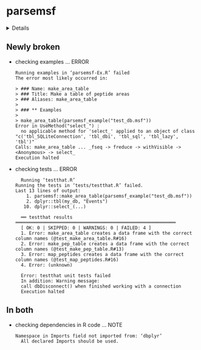 # parsemsf

<details>

* Version: 0.1.1
* Source code: https://github.com/cran/parsemsf
* URL: https://github.com/benjaminjack/parsemsf/
* BugReports: https://github.com/benjaminjack/parsemsf/issues
* Date/Publication: 2017-12-09 22:00:10 UTC
* Number of recursive dependencies: 73

Run `cloud_details(, "parsemsf")` for more info

</details>

## Newly broken

*   checking examples ... ERROR
    ```
    Running examples in ‘parsemsf-Ex.R’ failed
    The error most likely occurred in:
    
    > ### Name: make_area_table
    > ### Title: Make a table of peptide areas
    > ### Aliases: make_area_table
    > 
    > ### ** Examples
    > 
    > make_area_table(parsemsf_example("test_db.msf"))
    Error in UseMethod("select_") : 
      no applicable method for 'select_' applied to an object of class "c('tbl_SQLiteConnection', 'tbl_dbi', 'tbl_sql', 'tbl_lazy', 'tbl')"
    Calls: make_area_table ... _fseq -> freduce -> withVisible -> <Anonymous> -> select_
    Execution halted
    ```

*   checking tests ... ERROR
    ```
      Running ‘testthat.R’
    Running the tests in ‘tests/testthat.R’ failed.
    Last 13 lines of output:
        1. parsemsf::make_area_table(parsemsf_example("test_db.msf"))
        2. dplyr::tbl(my_db, "Events")
       10. dplyr::select_(...)
      
      ══ testthat results  ═══════════════════════════════════════════════════════════
      [ OK: 0 | SKIPPED: 0 | WARNINGS: 0 | FAILED: 4 ]
      1. Error: make_area_table creates a data frame with the correct column names (@test_make_area_table.R#16) 
      2. Error: make_pep_table creates a data frame with the correct column names (@test_make_pep_table.R#13) 
      3. Error: map_peptides creates a data frame with the correct column names (@test_map_peptides.R#16) 
      4. Error: (unknown) 
      
      Error: testthat unit tests failed
      In addition: Warning message:
      call dbDisconnect() when finished working with a connection 
      Execution halted
    ```

## In both

*   checking dependencies in R code ... NOTE
    ```
    Namespace in Imports field not imported from: ‘dbplyr’
      All declared Imports should be used.
    ```

